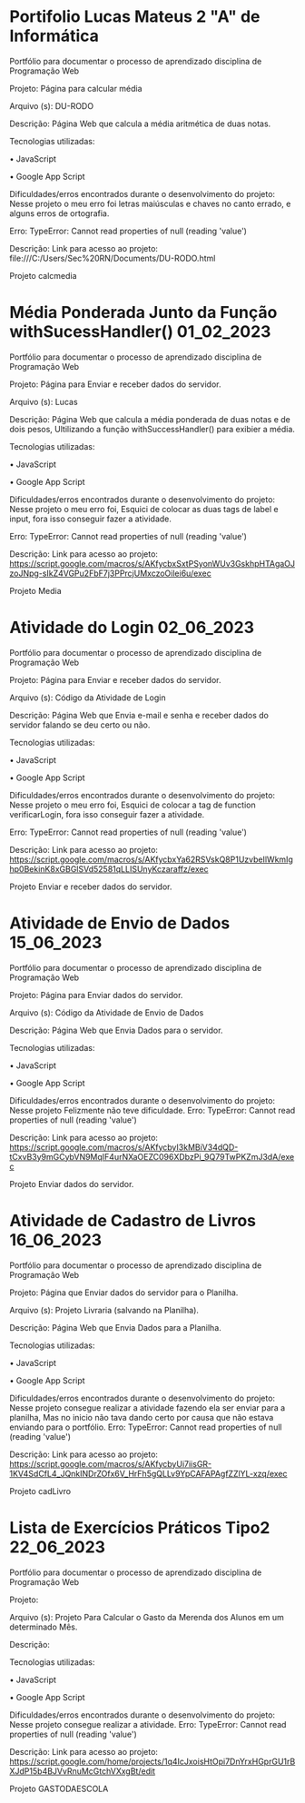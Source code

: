 # Portifolio Lucas Mateus 2 "A" de Informática
Portfólio para documentar o processo de aprendizado disciplina de Programação Web

Projeto: Página para calcular média

Arquivo (s): DU-RODO

Descrição: Página Web que calcula a média aritmética de duas notas.

Tecnologias utilizadas:

• JavaScript

• Google App Script

Dificuldades/erros encontrados durante o desenvolvimento do projeto: Nesse projeto o meu erro foi letras maiúsculas e chaves no canto errado, e alguns erros de ortografia.

Erro: TypeError: Cannot read properties of null (reading 'value')

Descrição: 
Link para acesso ao projeto: file:///C:/Users/Sec%20RN/Documents/DU-RODO.html

Projeto calcmedia





# Média Ponderada Junto da Função withSucessHandler() 01_02_2023
Portfólio para documentar o processo de aprendizado disciplina de Programação Web

Projeto: Página para Enviar e receber dados do servidor.

Arquivo (s): Lucas

Descrição: Página Web que calcula a média ponderada de duas notas e de dois pesos, Ultilizando a função withSuccessHandler() para exibier a média.

Tecnologias utilizadas:

• JavaScript

• Google App Script

Dificuldades/erros encontrados durante o desenvolvimento do projeto: Nesse projeto o meu erro foi, Esquici de colocar as duas tags de label e input, fora isso conseguir fazer a atividade.

Erro: TypeError: Cannot read properties of null (reading 'value')

Descrição: Link para acesso ao projeto: https://script.google.com/macros/s/AKfycbxSxtPSyonWUv3GskhpHTAgaOJzoJNpg-sIkZ4VGPu2FbF7j3PPrcjUMxczoOilei6u/exec

Projeto Media












# Atividade do Login 02_06_2023
Portfólio para documentar o processo de aprendizado disciplina de Programação Web

Projeto: Página para Enviar e receber dados do servidor.

Arquivo (s): Código da Atividade de Login

Descrição: Página Web que Envia e-mail e senha e receber dados do servidor falando se deu certo ou não.

Tecnologias utilizadas:

• JavaScript

• Google App Script

Dificuldades/erros encontrados durante o desenvolvimento do projeto: Nesse projeto o meu erro foi, Esquici de colocar a tag de function verificarLogin, fora isso conseguir fazer a atividade.

Erro: TypeError: Cannot read properties of null (reading 'value')

Descrição: Link para acesso ao projeto: 
https://script.google.com/macros/s/AKfycbxYa62RSVskQ8P1UzvbeIlWkmIghp0BekinK8xGBGlSVd52581qLLISUnyKczaraffz/exec

Projeto Enviar e receber dados do servidor.




# Atividade de Envio de Dados 15_06_2023
Portfólio para documentar o processo de aprendizado disciplina de Programação Web

Projeto: Página para Enviar dados do servidor.

Arquivo (s): Código da Atividade de Envio de Dados

Descrição: Página Web que Envia Dados para o servidor.

Tecnologias utilizadas:

• JavaScript

• Google App Script

Dificuldades/erros encontrados durante o desenvolvimento do projeto: Nesse projeto Felizmente não teve dificuldade.
Erro: TypeError: Cannot read properties of null (reading 'value')

Descrição: Link para acesso ao projeto: 
https://script.google.com/macros/s/AKfycbyI3kMBiV34dQD-tCxvB3y9mGCybVN9MqIF4urNXaOEZC096XDbzPi_9Q79TwPKZmJ3dA/exec

Projeto Enviar dados do servidor.

# Atividade de Cadastro de Livros 16_06_2023
Portfólio para documentar o processo de aprendizado disciplina de Programação Web

Projeto: Página que Enviar dados do servidor para o Planilha.

Arquivo (s): Projeto Livraria (salvando na Planilha).

Descrição: Página Web que Envia Dados para a Planilha.

Tecnologias utilizadas:

• JavaScript

• Google App Script

Dificuldades/erros encontrados durante o desenvolvimento do projeto: Nesse projeto consegue realizar a atividade fazendo ela ser enviar para a planilha, Mas no inicio não tava dando certo por causa que não estava enviando para o portfólio.
Erro: TypeError: Cannot read properties of null (reading 'value')

Descrição: Link para acesso ao projeto: 
https://script.google.com/macros/s/AKfycbyUi7iisGR-1KV4SdCfL4_JQnkINDrZOfx6V_HrFh5gQLLv9YpCAFAPAgfZZlYL-xzq/exec

Projeto cadLivro

# Lista de Exercícios Práticos Tipo2 22_06_2023
Portfólio para documentar o processo de aprendizado disciplina de Programação Web

Projeto: 

Arquivo (s): Projeto Para Calcular o Gasto da Merenda dos Alunos em um determinado Mês.

Descrição:

Tecnologias utilizadas:

• JavaScript

• Google App Script

Dificuldades/erros encontrados durante o desenvolvimento do projeto: Nesse projeto consegue realizar a atividade.
Erro: TypeError: Cannot read properties of null (reading 'value')

Descrição: Link para acesso ao projeto: 
https://script.google.com/home/projects/1q4IcJxoisHtOpi7DnYrxHGprGU1rBXJdP15b4BJVvRnuMcGtchVXxgBt/edit

Projeto GASTODAESCOLA





